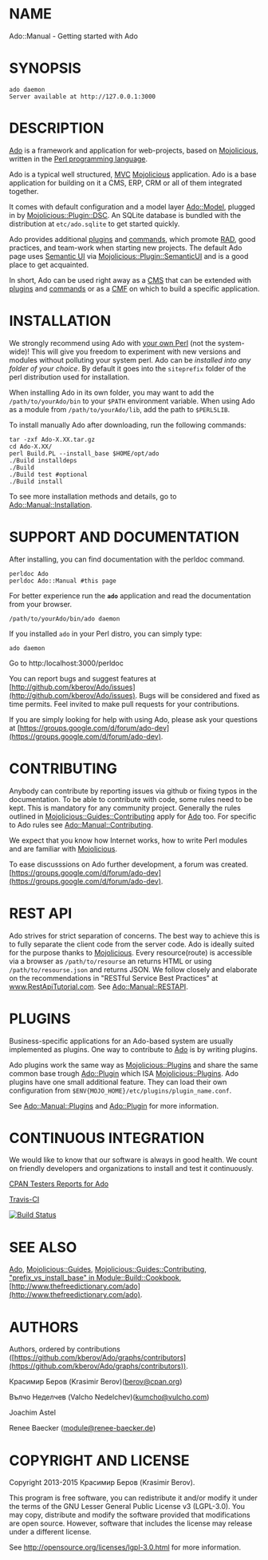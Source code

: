 # NAME

Ado::Manual - Getting started with Ado 

# SYNOPSIS

    ado daemon
    Server available at http://127.0.0.1:3000

# DESCRIPTION

[Ado](https://metacpan.org/pod/Ado) is a framework and application for web-projects, based on [Mojolicious](https://metacpan.org/pod/Mojolicious),
written in the [Perl programming language](http://www.perl.org/).

Ado is a typical well structured,
[MVC](http://en.wikipedia.org/wiki/Model%E2%80%93view%E2%80%93controller)
[Mojolicious](https://metacpan.org/pod/Mojolicious) application.
Ado is a base application for building on it a CMS, ERP, CRM or all of them integrated together.

It comes with default configuration and a model layer [Ado::Model](https://metacpan.org/pod/Ado::Model), plugged in by
[Mojolicious::Plugin::DSC](https://metacpan.org/pod/Mojolicious::Plugin::DSC). An SQLite database is bundled with the distribution 
at `etc/ado.sqlite` to get started quickly.

Ado provides additional [plugins](https://metacpan.org/pod/Ado::Plugin) and [commands](https://metacpan.org/pod/Ado::Command), 
which promote [RAD](http://en.wikipedia.org/wiki/Rapid_application_development),
good practices, and team-work when starting new projects.
The default Ado page uses [Semantic UI](http://semantic-ui.com/)
via [Mojolicious::Plugin::SemanticUI](https://metacpan.org/pod/Mojolicious::Plugin::SemanticUI) and is a good place to get acquainted.

In short, Ado can be used right away as a [CMS](http://en.wikipedia.org/wiki/Content_management_system)
that can be extended with [plugins](https://metacpan.org/pod/Ado::Manual::Plugins) and [commands](https://metacpan.org/pod/Ado::Command) or as a
[CMF](http://en.wikipedia.org/wiki/List_of_content_management_frameworks) on which to build a
specific application.

# INSTALLATION

We strongly recommend using Ado with [your own Perl](https://metacpan.org/pod/distribution/App-perlbrew/bin/perlbrew)
(not the system-wide)!
This will give you freedom to experiment with new versions and modules
without polluting your system perl.
Ado can be _installed into any folder of your choice_.
By default it goes into the `siteprefix` folder of the perl distribution used for installation.

When installing Ado in its own folder,
you may want to add the `/path/to/yourAdo/bin` to your `$PATH`
environment variable. When using Ado as a module from `/path/to/yourAdo/lib`,
add the path to `$PERL5LIB`.

To install manually Ado after downloading, run the following commands:

    tar -zxf Ado-X.XX.tar.gz
    cd Ado-X.XX/
    perl Build.PL --install_base $HOME/opt/ado
    ./Build installdeps
    ./Build
    ./Build test #optional
    ./Build install

To see more installation methods and details, go to [Ado::Manual::Installation](https://metacpan.org/pod/Ado::Manual::Installation).

# SUPPORT AND DOCUMENTATION

After installing, you can find documentation with the
perldoc command.

    perldoc Ado
    perldoc Ado::Manual #this page

For better experience run the **`ado`** application and read the documentation
from your browser.

    /path/to/yourAdo/bin/ado daemon

If you installed `ado` in your Perl distro, you can simply type:

    ado daemon

Go to http:/localhost:3000/perldoc

You can report bugs and suggest features at [http://github.com/kberov/Ado/issues](http://github.com/kberov/Ado/issues).
Bugs will be considered and fixed as time permits.
Feel invited to make pull requests for your contributions.

If you are simply looking for help with using Ado,
please ask your questions at
[https://groups.google.com/d/forum/ado-dev](https://groups.google.com/d/forum/ado-dev).

# CONTRIBUTING

Anybody can contribute by reporting issues via github
or fixing typos in the documentation.
To be able to contribute with code, some rules need to be kept.
This is mandatory for any community project. Generally the rules outlined in
[Mojolicious::Guides::Contributing](https://metacpan.org/pod/Mojolicious::Guides::Contributing) apply for [Ado](https://metacpan.org/pod/Ado) too.
For specific to Ado rules see [Ado::Manual::Contributing](https://metacpan.org/pod/Ado::Manual::Contributing).

We expect that you know how Internet works, how to write Perl modules and 
are familiar with [Mojolicious](https://metacpan.org/pod/Mojolicious).

To ease discusssions on Ado further development, a forum was created.
[https://groups.google.com/d/forum/ado-dev](https://groups.google.com/d/forum/ado-dev).

# REST API

Ado strives for strict separation of concerns. The best way to achieve 
this is to fully separate the client code from the server code. 
Ado is ideally suited for the purpose thanks to
[Mojolicious](https://metacpan.org/pod/Mojolicious). Every resource(route) is accessible via a browser as `/path/to/resourse`
an returns HTML or using `/path/to/resourse.json` and returns JSON.
We follow closely and elaborate on the recommendations in
"RESTful Service Best Practices" at www.RestApiTutorial.com. See [Ado::Manual::RESTAPI](https://metacpan.org/pod/Ado::Manual::RESTAPI).

# PLUGINS

Business-specific applications for an Ado-based system are usually implemented 
as plugins. One way to contribute to [Ado](https://metacpan.org/pod/Ado) is by writing plugins.

Ado plugins work the same way as [Mojolicious::Plugins](https://metacpan.org/pod/Mojolicious::Plugins) and share 
the same common base trough [Ado::Plugin](https://metacpan.org/pod/Ado::Plugin) which ISA [Mojolicious::Plugins](https://metacpan.org/pod/Mojolicious::Plugins).
Ado plugins have one small additional feature. 
They can load their own configuration from
`$ENV{MOJO_HOME}/etc/plugins/plugin_name.conf`.

See [Ado::Manual::Plugins](https://metacpan.org/pod/Ado::Manual::Plugins) and [Ado::Plugin](https://metacpan.org/pod/Ado::Plugin) for more information.

# CONTINUOUS INTEGRATION

We would like to know that our software is always in good health.
We count on friendly developers and organizations to install and test it continuously.

[CPAN Testers Reports for Ado](http://www.cpantesters.org/distro/A/Ado.html)

[Travis-CI](https://travis-ci.org/kberov/Ado) 

[![Build Status](https://travis-ci.org/kberov/Ado.svg?branch=master)](https://travis-ci.org/kberov/Ado)


# SEE ALSO

[Ado](https://metacpan.org/pod/Ado), [Mojolicious::Guides](https://metacpan.org/pod/Mojolicious::Guides), 
[Mojolicious::Guides::Contributing](https://metacpan.org/pod/Mojolicious::Guides::Contributing),
["prefix\_vs\_install\_base" in Module::Build::Cookbook](https://metacpan.org/pod/Module::Build::Cookbook#prefix_vs_install_base), 
[http://www.thefreedictionary.com/ado](http://www.thefreedictionary.com/ado).

# AUTHORS

Authors, ordered by contributions ([https://github.com/kberov/Ado/graphs/contributors](https://github.com/kberov/Ado/graphs/contributors)).

Красимир Беров (Krasimir Berov)(berov@cpan.org)

Вълчо Неделчев (Valcho Nedelchev)(kumcho@vulcho.com)

Joachim Astel

Renee Baecker (module@renee-baecker.de)

# COPYRIGHT AND LICENSE

Copyright 2013-2015 Красимир Беров (Krasimir Berov).

This program is free software, you can redistribute it and/or
modify it under the terms of the
GNU Lesser General Public License v3 (LGPL-3.0).
You may copy, distribute and modify the software provided that 
modifications are open source. However, software that includes 
the license may release under a different license.

See http://opensource.org/licenses/lgpl-3.0.html for more information.

